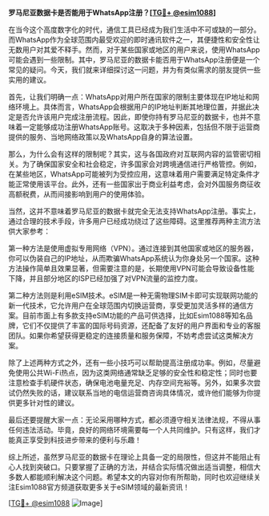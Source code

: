 **罗马尼亚数据卡是否能用于WhatsApp注册？[[TG💪+ @esim1088](https://t.me/s/esim1088)]**

在当今这个高度数字化的时代，通信工具已经成为我们生活中不可或缺的一部分。而WhatsApp作为全球范围内最受欢迎的即时通讯软件之一，其便捷性和安全性让无数用户对其爱不释手。然而，对于某些国家或地区的用户来说，使用WhatsApp可能会遇到一些限制。其中，罗马尼亚的数据卡能否用于WhatsApp注册便是一个常见的疑问。今天，我们就来详细探讨这一问题，并为有类似需求的朋友提供一些实用的建议。

首先，让我们明确一点：WhatsApp对用户所在国家的限制主要体现在IP地址和网络环境上。具体而言，WhatsApp会根据用户的IP地址判断其地理位置，并据此决定是否允许该用户完成注册流程。因此，即使你持有罗马尼亚的数据卡，也并不意味着一定能够成功注册WhatsApp账号。这取决于多种因素，包括但不限于运营商提供的服务、当地网络政策以及WhatsApp自身的算法设置。

那么，为什么会有这样的限制呢？其实，这与各国政府对互联网内容的监管密切相关。为了确保国家安全和社会稳定，许多国家会对跨境通信进行严格管控。例如，在某些地区，WhatsApp可能被列为受控应用，这意味着用户需要满足特定条件才能正常使用该平台。此外，还有一些国家出于商业利益考虑，会对外国服务商征收高额税费，从而间接影响到用户的使用体验。

当然，这并不意味着罗马尼亚的数据卡就完全无法支持WhatsApp注册。事实上，通过合理的技术手段，许多用户已经成功绕过了这些障碍。这里推荐两种主流方法供大家参考：

第一种方法是使用虚拟专用网络（VPN）。通过连接到其他国家或地区的服务器，你可以伪装自己的IP地址，从而欺骗WhatsApp系统认为你身处另一个国家。这种方法操作简单且效果显著，但需要注意的是，长期使用VPN可能会导致设备性能下降，并且部分地区的ISP已经加强了对VPN流量的监控力度。

第二种方法则是利用eSIM技术。eSIM是一种无需物理SIM卡即可实现联网功能的新一代技术，它允许用户在全球范围内切换运营商，享受更加灵活多样的通信方案。目前市面上有多款支持eSIM功能的产品可供选择，比如Esim1088等知名品牌，它们不仅提供了丰富的国际号码资源，还配备了友好的用户界面和专业的客服团队。如果你希望获得更稳定的连接质量和服务保障，不妨考虑尝试这类解决方案。

除了上述两种方式之外，还有一些小技巧可以帮助提高注册成功率。例如，尽量避免使用公共Wi-Fi热点，因为这类网络通常缺乏足够的安全性和稳定性；同时也要注意检查手机硬件状态，确保电池电量充足、内存空间充裕等。另外，如果多次尝试仍然失败的话，建议联系当地的电信运营商咨询具体情况，或许他们能够为你提供更多针对性的建议。

最后还要提醒大家一点：无论采用哪种方式，都必须遵守相关法律法规，不得从事任何违法活动。毕竟，良好的网络环境需要每一个人共同维护。只有这样，我们才能真正享受到科技进步带来的便利与乐趣！

综上所述，虽然罗马尼亚的数据卡在理论上具备一定的局限性，但这并不能阻止有心人找到突破口。只要掌握了正确的方法，并结合实际情况做出适当调整，相信大多数人都能顺利解决这个问题。希望本文的内容对你有所帮助，同时也欢迎继续关注Esim1088官方频道获取更多关于eSIM领域的最新资讯！ 

[[TG💪+ @esim1088](https://t.me/s/esim1088) ![Image](https://i.postimg.cc/4NQfJmqS/Snipaste-2025-05-13-00-14-12.png)]